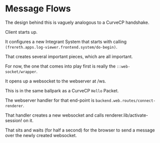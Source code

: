 # Message Flows

The design behind this is vaguely analogous to a CurveCP handshake.

Client starts up.

It configures a new Integrant System that starts with calling
`(frereth.apps.log-viewer.frontend.system/do-begin)`.

That creates several important pieces, which are all important.

For now, the one that comes into play first is really the
`::web-socket/wrapper`.

It opens up a websocket to the webserver at /ws.

This is in the same ballpark as a CurveCP `Hello` Packet.

The webserver handler for that end-point is
`backend.web.routes/connect-renderer`.

That handler creates a new websocket and calls
renderer.lib/activate-session! on it.

That sits and waits (for half a second) for the browser to send a
message over the newly created websocket.
